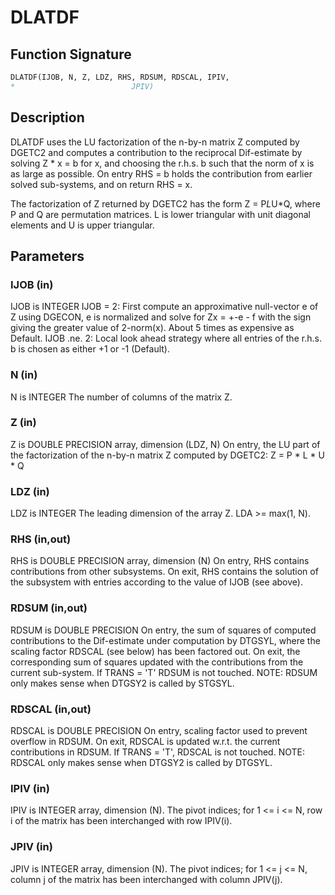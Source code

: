 # DLATDF

## Function Signature

```fortran
DLATDF(IJOB, N, Z, LDZ, RHS, RDSUM, RDSCAL, IPIV,
*                          JPIV)
```

## Description


 DLATDF uses the LU factorization of the n-by-n matrix Z computed by
 DGETC2 and computes a contribution to the reciprocal Dif-estimate
 by solving Z * x = b for x, and choosing the r.h.s. b such that
 the norm of x is as large as possible. On entry RHS = b holds the
 contribution from earlier solved sub-systems, and on return RHS = x.

 The factorization of Z returned by DGETC2 has the form Z = P*L*U*Q,
 where P and Q are permutation matrices. L is lower triangular with
 unit diagonal elements and U is upper triangular.

## Parameters

### IJOB (in)

IJOB is INTEGER IJOB = 2: First compute an approximative null-vector e of Z using DGECON, e is normalized and solve for Zx = +-e - f with the sign giving the greater value of 2-norm(x). About 5 times as expensive as Default. IJOB .ne. 2: Local look ahead strategy where all entries of the r.h.s. b is chosen as either +1 or -1 (Default).

### N (in)

N is INTEGER The number of columns of the matrix Z.

### Z (in)

Z is DOUBLE PRECISION array, dimension (LDZ, N) On entry, the LU part of the factorization of the n-by-n matrix Z computed by DGETC2: Z = P * L * U * Q

### LDZ (in)

LDZ is INTEGER The leading dimension of the array Z. LDA >= max(1, N).

### RHS (in,out)

RHS is DOUBLE PRECISION array, dimension (N) On entry, RHS contains contributions from other subsystems. On exit, RHS contains the solution of the subsystem with entries according to the value of IJOB (see above).

### RDSUM (in,out)

RDSUM is DOUBLE PRECISION On entry, the sum of squares of computed contributions to the Dif-estimate under computation by DTGSYL, where the scaling factor RDSCAL (see below) has been factored out. On exit, the corresponding sum of squares updated with the contributions from the current sub-system. If TRANS = 'T' RDSUM is not touched. NOTE: RDSUM only makes sense when DTGSY2 is called by STGSYL.

### RDSCAL (in,out)

RDSCAL is DOUBLE PRECISION On entry, scaling factor used to prevent overflow in RDSUM. On exit, RDSCAL is updated w.r.t. the current contributions in RDSUM. If TRANS = 'T', RDSCAL is not touched. NOTE: RDSCAL only makes sense when DTGSY2 is called by DTGSYL.

### IPIV (in)

IPIV is INTEGER array, dimension (N). The pivot indices; for 1 <= i <= N, row i of the matrix has been interchanged with row IPIV(i).

### JPIV (in)

JPIV is INTEGER array, dimension (N). The pivot indices; for 1 <= j <= N, column j of the matrix has been interchanged with column JPIV(j).

